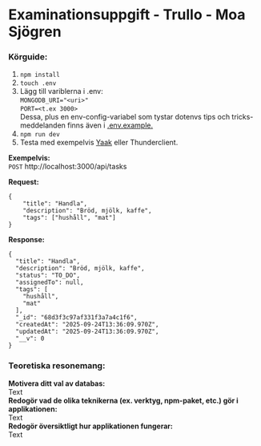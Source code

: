 # Examinationsuppgift - Trullo - Moa Sjögren

### Körguide:

1. `npm install`
2. `touch .env`
3. Lägg till variblerna i .env:\
   `MONGODB_URI="<uri>"`\
   `PORT=<t.ex 3000>`\
   Dessa, plus en env-config-variabel som tystar dotenvs tips och tricks-meddelanden finns även i [.env.example.](.env.example)
4. `npm run dev`
5. Testa med exempelvis [Yaak](https://yaak.app/) eller Thunderclient.

**Exempelvis:**\
`POST` http://localhost:3000/api/tasks

**Request:**

```
{
    "title": "Handla",
    "description": "Bröd, mjölk, kaffe",
    "tags": ["hushåll", "mat"]
}
```

**Response:**

```
{
  "title": "Handla",
  "description": "Bröd, mjölk, kaffe",
  "status": "TO_DO",
  "assignedTo": null,
  "tags": [
    "hushåll",
    "mat"
  ],
  "_id": "68d3f3c97af331f3a7a4c1f6",
  "createdAt": "2025-09-24T13:36:09.970Z",
  "updatedAt": "2025-09-24T13:36:09.970Z",
  "__v": 0
}
```

### Teoretiska resonemang:

**Motivera ditt val av databas:**\
Text\
**Redogör vad de olika teknikerna (ex. verktyg, npm-paket, etc.) gör i applikationen:**\
Text\
**Redogör översiktligt hur applikationen fungerar:**\
Text
